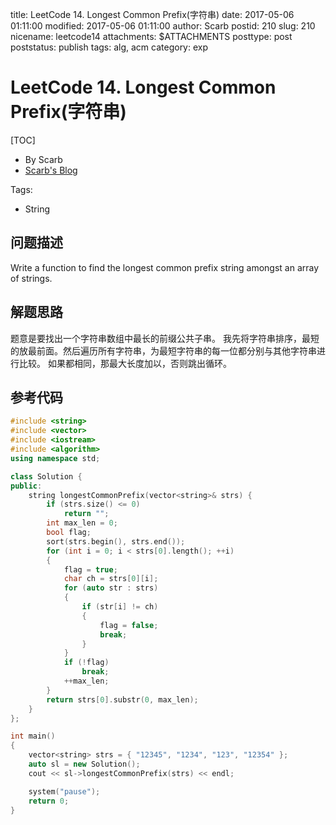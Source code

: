 title: LeetCode 14. Longest Common Prefix(字符串)
date: 2017-05-06 01:11:00
modified: 2017-05-06 01:11:00
author: Scarb
postid: 210
slug: 210
nicename: leetcode14
attachments: $ATTACHMENTS
posttype: post
poststatus: publish
tags: alg, acm
category: exp

# LeetCode 14. Longest Common Prefix(字符串)

[TOC]

- By Scarb
- [Scarb's Blog](http://47.106.131.90/blog)


Tags:

- String

## 问题描述

Write a function to find the longest common prefix string amongst an array of strings.

## 解题思路
题意是要找出一个字符串数组中最长的前缀公共子串。
我先将字符串排序，最短的放最前面。然后遍历所有字符串，为最短字符串的每一位都分别与其他字符串进行比较。
如果都相同，那最大长度加以，否则跳出循环。

## 参考代码
```C++
#include <string>
#include <vector>
#include <iostream>
#include <algorithm>
using namespace std;

class Solution {
public:
	string longestCommonPrefix(vector<string>& strs) {
		if (strs.size() <= 0)
			return "";
		int max_len = 0;
		bool flag;
		sort(strs.begin(), strs.end());
		for (int i = 0; i < strs[0].length(); ++i)
		{
			flag = true;
			char ch = strs[0][i];
			for (auto str : strs)
			{
				if (str[i] != ch)
				{
					flag = false;
					break;
				}
			}
			if (!flag)
				break;
			++max_len;
		}
		return strs[0].substr(0, max_len);
	}
};

int main()
{
	vector<string> strs = { "12345", "1234", "123", "12354" };
	auto sl = new Solution();
	cout << sl->longestCommonPrefix(strs) << endl;

	system("pause");
	return 0;
}
```